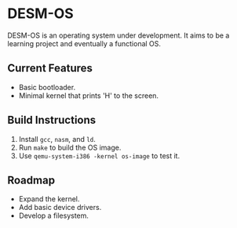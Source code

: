 # DESM-OS
DESM-OS is an operating system under development. It aims to be a learning project and eventually a functional OS.

## Current Features
- Basic bootloader.
- Minimal kernel that prints 'H' to the screen.

## Build Instructions
1. Install `gcc`, `nasm`, and `ld`.
2. Run `make` to build the OS image.
3. Use `qemu-system-i386 -kernel os-image` to test it.

## Roadmap
- Expand the kernel.
- Add basic device drivers.
- Develop a filesystem.
